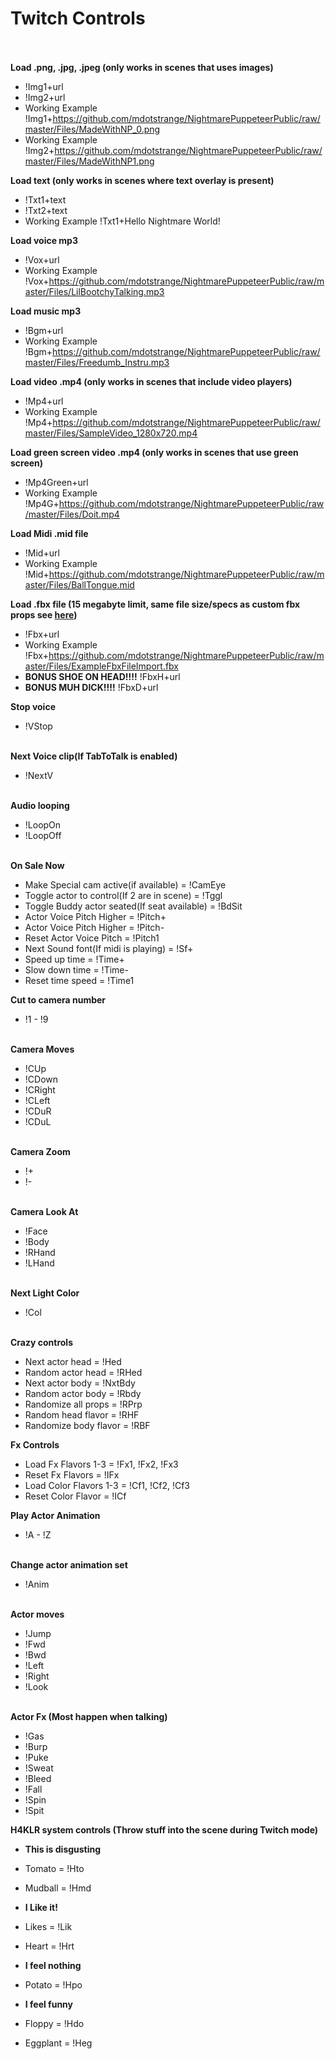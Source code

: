 # Twitch Controls <br /><br />

**Load .png, .jpg, .jpeg (only works in scenes that uses images)** <br />
* !Img1+url <br />
* !Img2+url <br />
* Working Example !Img1+https://github.com/mdotstrange/NightmarePuppeteerPublic/raw/master/Files/MadeWithNP_0.png
* Working Example !Img2+https://github.com/mdotstrange/NightmarePuppeteerPublic/raw/master/Files/MadeWithNP1.png

**Load text (only works in scenes where text overlay is present)** <br />
* !Txt1+text <br />
* !Txt2+text <br />
* Working Example !Txt1+Hello Nightmare World!

**Load voice mp3** <br />
* !Vox+url <br />
* Working Example !Vox+https://github.com/mdotstrange/NightmarePuppeteerPublic/raw/master/Files/LilBootchyTalking.mp3

**Load music mp3** <br />
* !Bgm+url <br />
* Working Example !Bgm+https://github.com/mdotstrange/NightmarePuppeteerPublic/raw/master/Files/Freedumb_Instru.mp3

**Load video .mp4 (only works in scenes that include video players)** 
* !Mp4+url
* Working Example !Mp4+https://github.com/mdotstrange/NightmarePuppeteerPublic/raw/master/Files/SampleVideo_1280x720.mp4

**Load green screen video .mp4 (only works in scenes that use green screen)** 
* !Mp4Green+url
* Working Example !Mp4G+https://github.com/mdotstrange/NightmarePuppeteerPublic/raw/master/Files/Doit.mp4

**Load Midi .mid file**
* !Mid+url
* Working Example !Mid+https://github.com/mdotstrange/NightmarePuppeteerPublic/raw/master/Files/BallTongue.mid

**Load .fbx file (15 megabyte limit, same file size/specs as custom fbx props see [here](https://github.com/mdotstrange/NightmarePuppeteerPublic))**
* !Fbx+url
* Working Example !Fbx+https://github.com/mdotstrange/NightmarePuppeteerPublic/raw/master/Files/ExampleFbxFileImport.fbx
* **BONUS SHOE ON HEAD!!!!** !FbxH+url
* **BONUS MUH DICK!!!!** !FbxD+url

**Stop voice** <br />
* !VStop <br /><br />

**Next Voice clip(If TabToTalk is enabled)** <br />
* !NextV <br /><br />

**Audio looping** <br />
* !LoopOn <br />
* !LoopOff <br /><br />

**On Sale Now** <br />
* Make Special cam active(if available) = !CamEye
* Toggle actor to control(If 2 are in scene) = !Tggl
* Toggle Buddy actor seated(If seat available) = !BdSit
* Actor Voice Pitch Higher = !Pitch+
* Actor Voice Pitch Higher = !Pitch-
* Reset Actor Voice Pitch = !Pitch1
* Next Sound font(If midi is playing) = !Sf+
* Speed up time = !Time+
* Slow down time = !Time-
* Reset time speed = !Time1

**Cut to camera number** <br />
* !1 - !9 <br /><br />

**Camera Moves** <br />
* !CUp <br />
* !CDown <br />
* !CRight <br />
* !CLeft <br />
* !CDuR <br />
* !CDuL <br /><br />

**Camera Zoom** <br />
* !+ <br />
* !- <br /><br />

**Camera Look At** <br />
* !Face <br />
* !Body <br />
* !RHand <br />
* !LHand <br /><br />

**Next Light Color** <br />
* !Col <br /><br />

**Crazy controls**
* Next actor head = !Hed
* Random actor head = !RHed
* Next actor body = !NxtBdy
* Random actor body = !Rbdy
* Randomize all props =  !RPrp
* Random head flavor = !RHF
* Randomize body flavor = !RBF

**Fx Controls**
* Load Fx Flavors 1-3 = !Fx1, !Fx2, !Fx3
* Reset Fx Flavors = !IFx
* Load Color Flavors 1-3 = !Cf1, !Cf2, !Cf3
* Reset Color Flavor = !ICf

**Play Actor Animation** <br />
* !A - !Z <br /><br />

**Change actor animation set** <br />
* !Anim <br /><br />

**Actor moves** <br />
* !Jump <br />
* !Fwd <br />
* !Bwd <br />
* !Left <br />
* !Right <br />
* !Look <br /><br />

**Actor Fx (Most happen when talking)** <br />
* !Gas <br />
* !Burp <br />
* !Puke <br />
* !Sweat <br />
* !Bleed <br />
* !Fall <br />
* !Spin <br />
* !Spit <br />

**H4KLR system controls (Throw stuff into the scene during Twitch mode)**

* **This is disgusting**
* Tomato = !Hto
* Mudball = !Hmd

* **I Like it!**
* Likes = !Lik
* Heart = !Hrt

* **I feel nothing**
* Potato = !Hpo

* **I feel funny**
* Floppy = !Hdo
* Eggplant = !Heg
